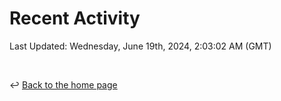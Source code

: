 # Recent Activity

<!--RECENT_ACTIVITY:start-->
<!--RECENT_ACTIVITY:end-->

<!--RECENT_ACTIVITY:last_update-->
Last Updated: Wednesday, June 19th, 2024, 2:03:02 AM (GMT)
<!--RECENT_ACTIVITY:last_update_end-->

<br>

↩️ [Back to the home page](/README.md)
